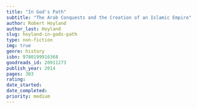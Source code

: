 ```yaml
---
title: "In God's Path"
subtitle: "The Arab Conquests and the Creation of an Islamic Empire"
author: Robert Hoyland
author_last: Hoyland
slug: hoyland-in-gods-path
type: non-fiction
img: true
genre: history
isbn: 9780199916368
goodreads_id: 20911273
publish_year: 2014
pages: 303
rating: 
date_started:
date_completed:
priority: medium
---
```

